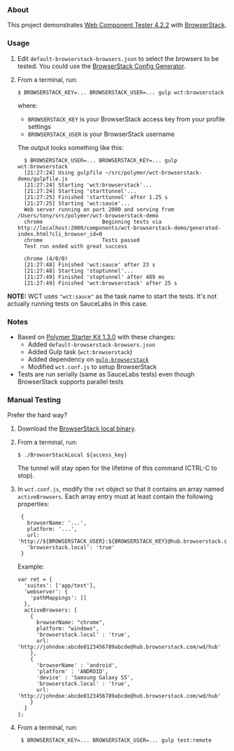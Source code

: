 ### About

This project demonstrates [Web Component Tester 4.2.2](https://github.com/Polymer/web-component-tester) with [BrowserStack](http://browserstack.com).

### Usage

 1. Edit `default-browserstack-browsers.json` to select the browsers to be tested. You could use the [BrowserStack Config Generator](https://www.browserstack.com/automate/node#setting-os-and-browser).

 2. From a terminal, run:

        $ BROWSERSTACK_KEY=... BROWSERSTACK_USER=... gulp wct:browserstack

    where:
     * `BROWSERSTACK_KEY` is your BrowserStack access key from your profile settings
     * `BROWSERSTACK_USER` is your BrowserStack username

      The output looks something like this:

          $ BROWSERSTACK_USER=... BROWSERSTACK_KEY=... gulp wct:browserstack
          [21:27:24] Using gulpfile ~/src/polymer/wct-browserstack-demo/gulpfile.js
          [21:27:24] Starting 'wct:browserstack'...
          [21:27:24] Starting 'starttunnel'...
          [21:27:25] Finished 'starttunnel' after 1.25 s
          [21:27:25] Starting 'wct:sauce'...
          Web server running on port 2000 and serving from /Users/tony/src/polymer/wct-browserstack-demo
          chrome                   Beginning tests via http://localhost:2000/components/wct-browserstack-demo/generated-index.html?cli_browser_id=0
          chrome                   Tests passed
          Test run ended with great success
          
          chrome (4/0/0)
          [21:27:48] Finished 'wct:sauce' after 23 s
          [21:27:48] Starting 'stoptunnel'...
          [21:27:49] Finished 'stoptunnel' after 489 ms
          [21:27:49] Finished 'wct:browserstack' after 25 s

  **NOTE:** WCT uses `"wct:sauce"` as the task name to start the tests. It's not actually running tests on SauceLabs in this case.

### Notes

 * Based on [Polymer Starter Kit 1.3.0](https://github.com/PolymerElements/polymer-starter-kit/releases/tag/v1.3.0) with these changes:
   - Added `default-browserstack-browsers.json`
   - Added Gulp task (`wct:browserstack`)
   - Added dependency on [`gulp-browserstack`](https://www.npmjs.com/package/gulp-browserstack)
   - Modified `wct.conf.js` to setup BrowserStack
 * Tests are run serially (same as SauceLabs tests) even though BrowserStack supports parallel tests

### Manual Testing

Prefer the hard way?

 1. Download the [BrowserStack local binary](https://www.browserstack.com/local-testing#command-line).
 2. From a terminal, run:

        $ ./BrowserStackLocal ${access_key}

    The tunnel will stay open for the lifetime of this command (<keybd>CTRL</keybd>-<keybd>C</keybd> to stop).

 3. In `wct.conf.js`, modify the `ret` object so that it contains an array named `activeBrowsers`. Each array entry must at least contain the following properties:

         {
           browserName: '...',
           platform: '...',
           url: 'http://${BROWSERSTACK_USER}:${BROWSERSTACK_KEY}@hub.browserstack.com/wd/hub',
           'browserstack.local': 'true'
         }

    Example:

        var ret = {
          'suites': ['app/test'],
          'webserver': {
            'pathMappings': []
          },
          activeBrowsers: [
            {
              browserName: "chrome",
              platform: "windows",
              'browserstack.local' : 'true',
              url: 'http://johndoe:abcde0123456789abcde@hub.browserstack.com/wd/hub'
            },
            {
              'browserName' : 'android',
              'platform' : 'ANDROID',
              'device' : 'Samsung Galaxy S5',
              'browserstack.local' : 'true',
              url: 'http://johndoe:abcde0123456789abcde@hub.browserstack.com/wd/hub'
            }
          ]
        };

4. From a terminal, run:

        $ BROWSERSTACK_KEY=... BROWSERSTACK_USER=... gulp test:remote
